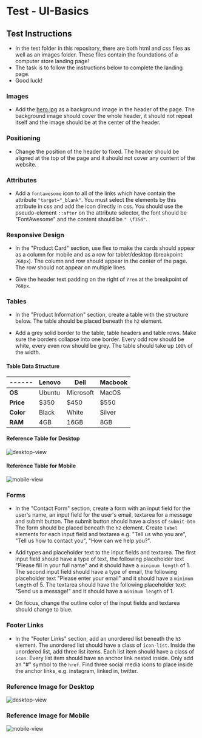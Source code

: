 # Test - UI-Basics

## Test Instructions

* In the test folder in this repository, there are both html and css files as well as an images folder. These files contain the foundations of a computer store landing page!
* The task is to follow the instructions below to complete the landing page.
* Good luck!

### Images

* Add the [hero.jpg](./solution/images/hero.jpg) as a background image in the header of the page. The background image should cover the whole header, it should not repeat itself and the image should be at the center of the header.

### Positioning

* Change the position of the header to fixed. The header should be aligned at the top of the page and it should not cover any content of the website.

### Attributes

* Add a `fontawesome` icon to all of the links which have contain the attribute `"target="_blank"`. You must select the elements by this attribute in css and add the icon directly in css. You should use the pseudo-element `::after` on the attribute selector, the font should be "FontAwesome" and the content should be `" \f35d"`.

### Responsive Design

* In the "Product Card" section, use flex to make the cards should appear as a column for mobile and as a row for tablet/desktop (breakpoint: `768px`). The column and row should appear in the center of the page. The row should not appear on multiple lines.

* Give the header text padding on the right of `7rem` at the breakpoint of `768px`.

### Tables

* In the "Product Information" section, create a table with the structure below. The table should be placed beneath the `h2` element.

* Add a grey solid border to the table, table headers and table rows. Make sure the borders collapse into one border. Every odd row should be white, every even row should be grey. The table should take up `100%` of the width.

#### Table Data Structure

|------|Lenovo|Dell|Macbook|
|-----------|------|----|-------|
|**OS**|Ubuntu|Microsoft|MacOS|
|**Price**|$350|$450|$550|
|**Color**|Black|White|Silver|
|**RAM**|4GB|16GB|8GB|

#### Reference Table for Desktop

![desktop-view](./images/reference-image-desktop.png)

#### Reference Table for Mobile

![mobile-view](./images/reference-image-mobile.png)

### Forms

* In the "Contact Form" section, create a form with an input field for the user's name, an input field for the user's email, textarea for a message and submit button. The submit button should have a class of `submit-btn`  The form should be placed beneath the `h2` element. Create `label` elements for each input field and textarea e.g. "Tell us who you are", "Tell us how to contact you", "How can we help you?".

* Add types and placeholder text to the input fields and textarea. The first input field should have a type of text, the following placeholder text "Please fill in your full name" and it should have a `minimum length` of 1. The second input field should have a type of email, the following placeholder text "Please enter your email" and it should have a `minimum length` of 5. The textarea should have the following placeholder text: "Send us a message!" and it should have a `minimum length` of 1.
* On focus, change the outline color of the input fields and textarea should change to blue.

### Footer Links

* In the "Footer Links" section, add an unordered list beneath the `h3` element. The unordered list should have a class of `icon-list`. Inside the unordered list, add three list items. Each list item should have a class of `icon`. Every list item should have an anchor link nested inside. Only add an "#" symbol to the `href`. Find three social media icons to place inside the anchor links, e.g. instagram, linked in, twitter.

### Reference Image for Desktop

![desktop-view](./images/desktop.png)

### Reference Image for Mobile

![mobile-view](./images/mobile.png)